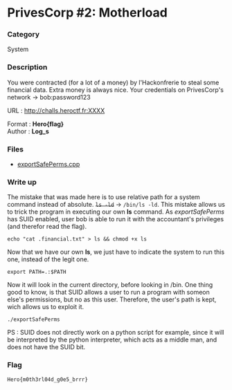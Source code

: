 # PrivesCorp #2: Motherload

### Category

System

### Description

You were contracted (for a lot of a money) by l'Hackonfrerie to steal some financial data. Extra money is always nice.
Your credentials on PrivesCorp's network -> bob:password123

URL : http://challs.heroctf.fr:XXXX

Format : **Hero{flag}**<br>
Author : **Log_s**

### Files

 - [exportSafePerms.cpp](src/exportSafePerms.cpp)

### Write up

The mistake that was made here is to use relative path for a system command instead of absolute. ~~```ls -ld```~~ -> ```/bin/ls -ld```.
This mistake allows us to trick the program in executing our own **ls** command. As *exportSafePerms* has SUID enabled, user bob is able to run it with the accountant's privileges (and therefor read the flag).

```echo "cat .financial.txt" > ls && chmod +x ls```

Now that we have our own **ls**, we just have to indicate the system to run this one, instead of the legit one.

```export PATH=.:$PATH```

Now it will look in the current directory, before looking in /bin. One thing good to know, is that SUID allows a user to run a program with someon else's permissions, but no as this user. Therefore, the user's path is kept, wich allows us to exploit it.

```./exportSafePerms```

PS : SUID does not directly work on a python script for example, since it will be interpreted by the python interpreter, which acts as a middle man, and does not have the SUID bit.

### Flag

```Hero{m0th3rl04d_g0e5_brrr}```
